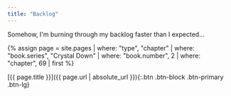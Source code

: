 ```yaml
---
title: "Backlog"
---
```

Somehow, I'm burning through my backlog faster than I expected…

{% assign page = site.pages
  | where: "type", "chapter"
  | where: "book.series", "Crystal Down"
  | where: "book.number", 2
  | where: "chapter", 69
  | first %}

[{{ page.title }}]({{ page.url | absolute_url }}){:.btn .btn-block .btn-primary .btn-lg}
<!--more-->
